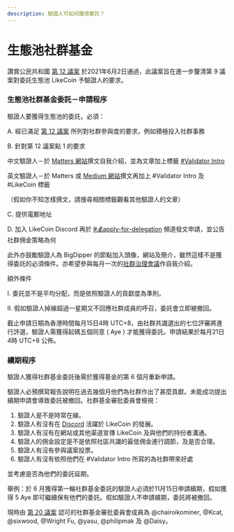 ```yaml
---
description: 驗證人可如何獲得委託？
---
```


# 生態池社群基金

讚賞公民共和國 [第 12 議案](https://ipfs.io/ipfs/QmNu5dc1WBn8yicTqG42AotvdXpRa7Ay5ytBPHAN5XbPEY/) 於2021年6月2日通過，此議案旨在進一步釐清第 9 議案對委託生態池 LikeCoin 予驗證人的要求。

### 生態池社群基金委託－申請程序

驗證人要獲得生態池的委託，必須：

A. 經已滿足 [第 12 議案](https://bit.ly/3yvsvep) 所列對社群參與度的要求，例如積極投入社群事務

B. 針對第 12 議案點 1 的要求

中文驗證人－於 [Matters 網站](https://matters.news)撰文自我介紹，並為文章加上標籤 [#Validator Intro](https://matters.news/tags/VGFnOjUzMTkw)

英文驗證人－於 Matters 或 [Medium 網站](https://medium.com)撰文再加上 #Validator Intro 及 #LikeCoin 標籤

（假如你不知怎樣撰文，請搜尋相關標籤觀看其他驗證人的文章）

C. 提供電郵地址

D. 加入 LikeCoin Discord 再於 [#💰apply-for-delegation](https://discord.gg/APqVAztuf4) 頻道發文申請，並公告社群佣金策略為何

此外亦鼓勵驗證人為 BigDipper 的節點加入頭像，網站及簡介，雖然這樣不是獲得委託的必須條件。亦希望參與每月一次的[社群治理會議](../community-call.md)作自我介紹。

額外條件

I. 委託並不是平均分配，而是依照驗證人的貢獻度為準則。

II. 假如驗證人掉線超過一星期又不回應社群成員的呼召，委託會立即被撤回。

截止申請日期為香港時間每月15日4時 UTC+8，由社群共識選出的七位評審將進行評選，驗證人需獲得起碼五個同意 ( Aye ) 才能獲得委託。申請結果於每月21日4時 UTC+8 公佈。

### 續期程序

驗證人獲得社群基金委託後需於獲得基金的第 6 個月重新申請。

驗證人必預撰寫報告說明在過去幾個月他們為社群作出了甚麼貢獻。未能成功提出續期申請會導致委託被撤回。社群基金審批委員會檢視：

1. 驗證人是不是時常在線。
2. 驗證人有沒有在 [Discord](http://discord.gg/likecoin) 活躍於 LikeCoin 的發展。
3. 驗證人有沒有在網站或其他渠道宣傳 LikeCoin 及與他們的持份者溝通。
4. 驗證人的佣金設定是不是依照社區共識的最低佣金進行調節，及是否合理。
5. 驗證人有沒有參與議案投票。
6. 驗證人有沒有依照他們在 #Validator Intro 所寫的為社群帶來好處

並考慮是否為他們的委託延期。

舉例：於 6 月獲得第一輪社群基金委託的驗證人必須於11月15日申請續期，假如獲得 5 Aye 即可繼續保有他們的委託。假如驗證人不申請續期，委託將被撤回。

現時由 [第 20 議案](https://likecoin.bigdipper.live/proposals/20) 認可的社群基金審批委員會成員為 @chairoikominer, @Kcat, @sixwood, @Wright Fu, @yasu, @philipmak 及 @Daisy。
